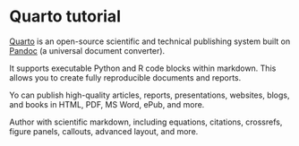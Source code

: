 # Quarto tutorial

[Quarto](https://quarto.org/) is an open-source scientific and technical publishing system built on [Pandoc](https://pandoc.org/) (a universal document converter).

It supports executable Python and R code blocks within markdown. This allows you to create fully reproducible documents and reports.

Yo can publish high-quality articles, reports, presentations, websites, blogs, and books in HTML, PDF, MS Word, ePub, and more.

Author with scientific markdown, including equations, citations, crossrefs, figure panels, callouts, advanced layout, and more.
